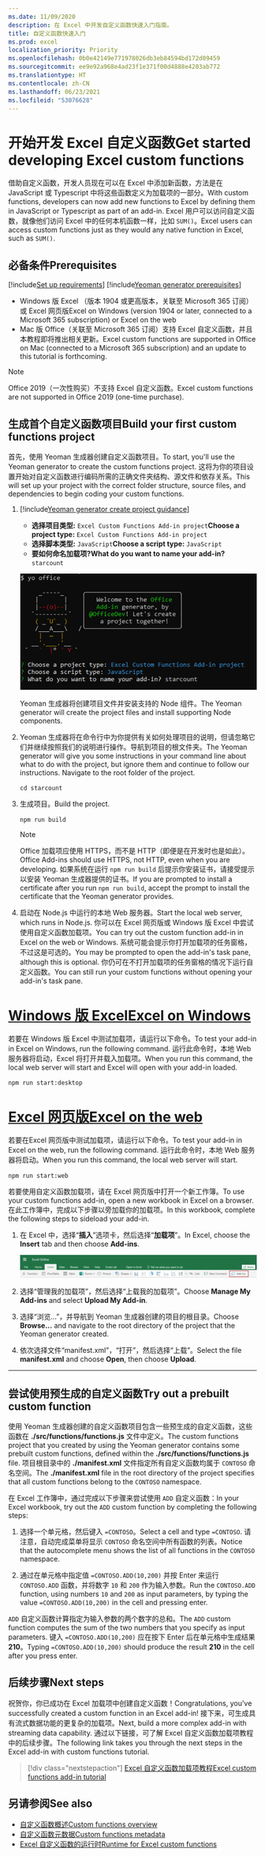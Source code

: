 ```yaml
---
ms.date: 11/09/2020
description: 在 Excel 中开发自定义函数快速入门指南。
title: 自定义函数快速入门
ms.prod: excel
localization_priority: Priority
ms.openlocfilehash: 0b0e42149e771978026db3eb84594bd172d09459
ms.sourcegitcommit: ee9e92a968e4ad23f1e371f00d4888e4203ab772
ms.translationtype: HT
ms.contentlocale: zh-CN
ms.lasthandoff: 06/23/2021
ms.locfileid: "53076628"
---
```

# <a name="get-started-developing-excel-custom-functions"></a><span data-ttu-id="acc5e-103">开始开发 Excel 自定义函数</span><span class="sxs-lookup"><span data-stu-id="acc5e-103">Get started developing Excel custom functions</span></span>

<span data-ttu-id="acc5e-104">借助自定义函数，开发人员现在可以在 Excel 中添加新函数，方法是在 JavaScript 或 Typescript 中将这些函数定义为加载项的一部分。</span><span class="sxs-lookup"><span data-stu-id="acc5e-104">With custom functions, developers can now add new functions to Excel by defining them in JavaScript or Typescript as part of an add-in.</span></span> <span data-ttu-id="acc5e-105">Excel 用户可以访问自定义函数，就像他们访问 Excel 中的任何本机函数一样，比如 `SUM()`。</span><span class="sxs-lookup"><span data-stu-id="acc5e-105">Excel users can access custom functions just as they would any native function in Excel, such as `SUM()`.</span></span>

## <a name="prerequisites"></a><span data-ttu-id="acc5e-106">必备条件</span><span class="sxs-lookup"><span data-stu-id="acc5e-106">Prerequisites</span></span>

[!include[Set up requirements](../includes/set-up-dev-environment-beforehand.md)]
[!include[Yeoman generator prerequisites](../includes/quickstart-yo-prerequisites.md)]

* <span data-ttu-id="acc5e-107">Windows 版 Excel （版本 1904 或更高版本，关联至 Microsoft 365 订阅）或 Excel 网页版</span><span class="sxs-lookup"><span data-stu-id="acc5e-107">Excel on Windows (version 1904 or later, connected to a Microsoft 365 subscription) or Excel on the web</span></span>
* <span data-ttu-id="acc5e-108">Mac 版 Office（关联至 Microsoft 365 订阅）支持 Excel 自定义函数，并且本教程即将推出相关更新。</span><span class="sxs-lookup"><span data-stu-id="acc5e-108">Excel custom functions are supported in Office on Mac (connected to a Microsoft 365 subscription) and an update to this tutorial is forthcoming.</span></span>

>[!NOTE]
><span data-ttu-id="acc5e-109">Office 2019（一次性购买）不支持 Excel 自定义函数。</span><span class="sxs-lookup"><span data-stu-id="acc5e-109">Excel custom functions are not supported in Office 2019 (one-time purchase).</span></span>

## <a name="build-your-first-custom-functions-project"></a><span data-ttu-id="acc5e-110">生成首个自定义函数项目</span><span class="sxs-lookup"><span data-stu-id="acc5e-110">Build your first custom functions project</span></span>

<span data-ttu-id="acc5e-111">首先，使用 Yeoman 生成器创建自定义函数项目。</span><span class="sxs-lookup"><span data-stu-id="acc5e-111">To start, you'll use the Yeoman generator to create the custom functions project.</span></span> <span data-ttu-id="acc5e-112">这将为你的项目设置开始对自定义函数进行编码所需的正确文件夹结构、源文件和依存关系。</span><span class="sxs-lookup"><span data-stu-id="acc5e-112">This will set up your project with the correct folder structure, source files, and dependencies to begin coding your custom functions.</span></span>

1. [!include[Yeoman generator create project guidance](../includes/yo-office-command-guidance.md)]

    - <span data-ttu-id="acc5e-113">**选择项目类型:** `Excel Custom Functions Add-in project`</span><span class="sxs-lookup"><span data-stu-id="acc5e-113">**Choose a project type:** `Excel Custom Functions Add-in project`</span></span>
    - <span data-ttu-id="acc5e-114">**选择脚本类型:** `JavaScript`</span><span class="sxs-lookup"><span data-stu-id="acc5e-114">**Choose a script type:** `JavaScript`</span></span>
    - <span data-ttu-id="acc5e-115">**要如何命名加载项?**</span><span class="sxs-lookup"><span data-stu-id="acc5e-115">**What do you want to name your add-in?**</span></span> `starcount`

    ![Yeoman Office 加载项生成器命令行界面提示自定义函数项目的屏幕截图。](../images/starcountPrompt.png)

    <span data-ttu-id="acc5e-117">Yeoman 生成器将创建项目文件并安装支持的 Node 组件。</span><span class="sxs-lookup"><span data-stu-id="acc5e-117">The Yeoman generator will create the project files and install supporting Node components.</span></span>

2. <span data-ttu-id="acc5e-p103">Yeoman 生成器将在命令行中为你提供有关如何处理项目的说明，但请忽略它们并继续按照我们的说明进行操作。导航到项目的根文件夹。</span><span class="sxs-lookup"><span data-stu-id="acc5e-p103">The Yeoman generator will give you some instructions in your command line about what to do with the project, but ignore them and continue to follow our instructions. Navigate to the root folder of the project.</span></span>

    ```command&nbsp;line
    cd starcount
    ```

3. <span data-ttu-id="acc5e-120">生成项目。</span><span class="sxs-lookup"><span data-stu-id="acc5e-120">Build the project.</span></span> 

    ```command&nbsp;line
    npm run build
    ```

    > [!NOTE]
    > <span data-ttu-id="acc5e-121">Office 加载项应使用 HTTPS，而不是 HTTP（即便是在开发时也是如此）。</span><span class="sxs-lookup"><span data-stu-id="acc5e-121">Office Add-ins should use HTTPS, not HTTP, even when you are developing.</span></span> <span data-ttu-id="acc5e-122">如果系统在运行 `npm run build` 后提示你安装证书，请接受提示以安装 Yeoman 生成器提供的证书。</span><span class="sxs-lookup"><span data-stu-id="acc5e-122">If you are prompted to install a certificate after you run `npm run build`, accept the prompt to install the certificate that the Yeoman generator provides.</span></span>

4. <span data-ttu-id="acc5e-123">启动在 Node.js 中运行的本地 Web 服务器。</span><span class="sxs-lookup"><span data-stu-id="acc5e-123">Start the local web server, which runs in Node.js.</span></span> <span data-ttu-id="acc5e-124">你可以在 Excel 网页版或 Windows 版 Excel 中尝试使用自定义函数加载项。</span><span class="sxs-lookup"><span data-stu-id="acc5e-124">You can try out the custom function add-in in Excel on the web or Windows.</span></span> <span data-ttu-id="acc5e-125">系统可能会提示你打开加载项的任务窗格，不过这是可选的。</span><span class="sxs-lookup"><span data-stu-id="acc5e-125">You may be prompted to open the add-in's task pane, although this is optional.</span></span> <span data-ttu-id="acc5e-126">你仍可在不打开加载项的任务窗格的情况下运行自定义函数。</span><span class="sxs-lookup"><span data-stu-id="acc5e-126">You can still run your custom functions without opening your add-in's task pane.</span></span>

# <a name="excel-on-windows"></a>[<span data-ttu-id="acc5e-127">Windows 版 Excel</span><span class="sxs-lookup"><span data-stu-id="acc5e-127">Excel on Windows</span></span>](#tab/excel-windows)

<span data-ttu-id="acc5e-128">若要在 Windows 版 Excel 中测试加载项，请运行以下命令。</span><span class="sxs-lookup"><span data-stu-id="acc5e-128">To test your add-in in Excel on Windows, run the following command.</span></span> <span data-ttu-id="acc5e-129">运行此命令时，本地 Web 服务器将启动，Excel 将打开并载入加载项。</span><span class="sxs-lookup"><span data-stu-id="acc5e-129">When you run this command, the local web server will start and Excel will open with your add-in loaded.</span></span>

```command&nbsp;line
npm run start:desktop
```

# <a name="excel-on-the-web"></a>[<span data-ttu-id="acc5e-130">Excel 网页版</span><span class="sxs-lookup"><span data-stu-id="acc5e-130">Excel on the web</span></span>](#tab/excel-online)

<span data-ttu-id="acc5e-131">若要在Excel 网页版中测试加载项，请运行以下命令。</span><span class="sxs-lookup"><span data-stu-id="acc5e-131">To test your add-in in Excel on the web, run the following command.</span></span> <span data-ttu-id="acc5e-132">运行此命令时，本地 Web 服务器将启动。</span><span class="sxs-lookup"><span data-stu-id="acc5e-132">When you run this command, the local web server will start.</span></span>

```command&nbsp;line
npm run start:web
```

<span data-ttu-id="acc5e-133">若要使用自定义函数加载项，请在 Excel 网页版中打开一个新工作簿。</span><span class="sxs-lookup"><span data-stu-id="acc5e-133">To use your custom functions add-in, open a new workbook in Excel on a browser.</span></span> <span data-ttu-id="acc5e-134">在此工作簿中，完成以下步骤以旁加载你的加载项。</span><span class="sxs-lookup"><span data-stu-id="acc5e-134">In this workbook, complete the following steps to sideload your add-in.</span></span>

1. <span data-ttu-id="acc5e-135">在 Excel 中，选择“**插入**”选项卡，然后选择“**加载项**”。</span><span class="sxs-lookup"><span data-stu-id="acc5e-135">In Excel, choose the **Insert** tab and then choose **Add-ins**.</span></span>

   ![Excel 网页版中插入功能区的屏幕截图，突出显示“我的加载项”按钮。](../images/excel-cf-online-register-add-in-1.png)
   
2. <span data-ttu-id="acc5e-137">选择“管理我的加载项”，然后选择“上载我的加载项”。</span><span class="sxs-lookup"><span data-stu-id="acc5e-137">Choose **Manage My Add-ins** and select **Upload My Add-in**.</span></span>

3. <span data-ttu-id="acc5e-138">选择“浏览...”，并导航到 Yeoman 生成器创建的项目的根目录。</span><span class="sxs-lookup"><span data-stu-id="acc5e-138">Choose **Browse...** and navigate to the root directory of the project that the Yeoman generator created.</span></span>

4. <span data-ttu-id="acc5e-139">依次选择文件“manifest.xml”，“打开”，然后选择“上载”。</span><span class="sxs-lookup"><span data-stu-id="acc5e-139">Select the file **manifest.xml** and choose **Open**, then choose **Upload**.</span></span>

---

## <a name="try-out-a-prebuilt-custom-function"></a><span data-ttu-id="acc5e-140">尝试使用预生成的自定义函数</span><span class="sxs-lookup"><span data-stu-id="acc5e-140">Try out a prebuilt custom function</span></span>

<span data-ttu-id="acc5e-141">使用 Yeoman 生成器创建的自定义函数项目包含一些预生成的自定义函数，这些函数在 **./src/functions/functions.js** 文件中定义。</span><span class="sxs-lookup"><span data-stu-id="acc5e-141">The custom functions project that you created by using the Yeoman generator contains some prebuilt custom functions, defined within the **./src/functions/functions.js** file.</span></span> <span data-ttu-id="acc5e-142">项目根目录中的 **./manifest.xml** 文件指定所有自定义函数均属于 `CONTOSO` 命名空间。</span><span class="sxs-lookup"><span data-stu-id="acc5e-142">The **./manifest.xml** file in the root directory of the project specifies that all custom functions belong to the `CONTOSO` namespace.</span></span>

<span data-ttu-id="acc5e-143">在 Excel 工作簿中，通过完成以下步骤来尝试使用 `ADD` 自定义函数：</span><span class="sxs-lookup"><span data-stu-id="acc5e-143">In your Excel workbook, try out the `ADD` custom function by completing the following steps:</span></span>

1. <span data-ttu-id="acc5e-144">选择一个单元格，然后键入 `=CONTOSO`。</span><span class="sxs-lookup"><span data-stu-id="acc5e-144">Select a cell and type `=CONTOSO`.</span></span> <span data-ttu-id="acc5e-145">请注意，自动完成菜单将显示 `CONTOSO` 命名空间中所有函数的列表。</span><span class="sxs-lookup"><span data-stu-id="acc5e-145">Notice that the autocomplete menu shows the list of all functions in the `CONTOSO` namespace.</span></span>

2. <span data-ttu-id="acc5e-146">通过在单元格中指定值 `=CONTOSO.ADD(10,200)` 并按 Enter 来运行 `CONTOSO.ADD` 函数，并将数字 `10` 和 `200` 作为输入参数。</span><span class="sxs-lookup"><span data-stu-id="acc5e-146">Run the `CONTOSO.ADD` function, using numbers `10` and `200` as input parameters, by typing the value `=CONTOSO.ADD(10,200)` in the cell and pressing enter.</span></span>

<span data-ttu-id="acc5e-147">`ADD` 自定义函数计算指定为输入参数的两个数字的总和。</span><span class="sxs-lookup"><span data-stu-id="acc5e-147">The `ADD` custom function computes the sum of the two numbers that you specify as input parameters.</span></span> <span data-ttu-id="acc5e-148">键入 `=CONTOSO.ADD(10,200)` 应在按下 Enter 后在单元格中生成结果 **210**。</span><span class="sxs-lookup"><span data-stu-id="acc5e-148">Typing `=CONTOSO.ADD(10,200)` should produce the result **210** in the cell after you press enter.</span></span>

## <a name="next-steps"></a><span data-ttu-id="acc5e-149">后续步骤</span><span class="sxs-lookup"><span data-stu-id="acc5e-149">Next steps</span></span>

<span data-ttu-id="acc5e-150">祝贺你，你已成功在 Excel 加载项中创建自定义函数！</span><span class="sxs-lookup"><span data-stu-id="acc5e-150">Congratulations, you've successfully created a custom function in an Excel add-in!</span></span> <span data-ttu-id="acc5e-151">接下来，可生成具有流式数据功能的更复杂的加载项。</span><span class="sxs-lookup"><span data-stu-id="acc5e-151">Next, build a more complex add-in with streaming data capability.</span></span> <span data-ttu-id="acc5e-152">通过以下链接，可了解 Excel 自定义函数加载项教程中的后续步骤。</span><span class="sxs-lookup"><span data-stu-id="acc5e-152">The following link takes you through the next steps in the Excel add-in with custom functions tutorial.</span></span>

> [!div class="nextstepaction"]
> [<span data-ttu-id="acc5e-153">Excel 自定义函数加载项教程</span><span class="sxs-lookup"><span data-stu-id="acc5e-153">Excel custom functions add-in tutorial</span></span>](../tutorials/excel-tutorial-create-custom-functions.md#create-a-custom-function-that-requests-data-from-the-web
)

## <a name="see-also"></a><span data-ttu-id="acc5e-154">另请参阅</span><span class="sxs-lookup"><span data-stu-id="acc5e-154">See also</span></span>

* [<span data-ttu-id="acc5e-155">自定义函数概述</span><span class="sxs-lookup"><span data-stu-id="acc5e-155">Custom functions overview</span></span>](../excel/custom-functions-overview.md)
* [<span data-ttu-id="acc5e-156">自定义函数元数据</span><span class="sxs-lookup"><span data-stu-id="acc5e-156">Custom functions metadata</span></span>](../excel/custom-functions-json.md)
* [<span data-ttu-id="acc5e-157">Excel 自定义函数的运行时</span><span class="sxs-lookup"><span data-stu-id="acc5e-157">Runtime for Excel custom functions</span></span>](../excel/custom-functions-runtime.md)